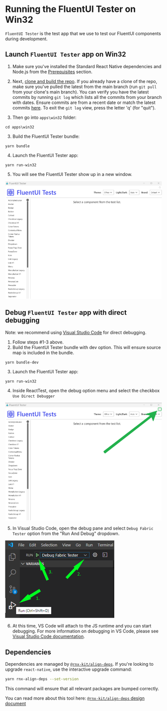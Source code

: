# Running the FluentUI Tester on Win32

`FluentUI Tester` is the test app that we use to test our FluentUI components during development.

## Launch `FluentUI Tester` app on Win32

1. Make sure you've installed the Standard React Native dependencies and Node.js from the [Prerequisites](https://github.com/microsoft/fluentui-react-native/tree/main?tab=readme-ov-file#prerequisites) section.

2. Next, [clone and build the repo](https://github.com/microsoft/fluentui-react-native/tree/main?tab=readme-ov-file#setup-your-development-environment). If you already have a clone of the repo, make sure you've pulled the latest from the main branch (run `git pull` from your clone's main branch). You can verify you have the latest commits by running `git log` which lists all the commits from your branch with dates. Ensure commits are from a recent date or match the latest commits [here](https://github.com/microsoft/fluentui-react-native/commits/main). To exit the `git log` view, press the letter 'q' (for "quit").

3. Then go into `apps\win32` folder:

```
cd apps\win32
```

3. Build the FluentUI Tester bundle:

```
yarn bundle
```

4. Launch the FluentUI Tester app:

```
yarn run-win32
```

5. You will see the FluentUI Tester show up in a new window.

![ReactTest image debug menu location](./../../assets/fluent_tester_win32.png)

## Debug `FluentUI Tester` app with direct debugging

Note: we recommend using [Visual Studio Code](https://code.visualstudio.com/download) for direct debugging.

1. Follow steps #1-3 above.
2. Build the FluentUI Tester bundle with dev option. This will ensure source map is included in the bundle.

```
yarn bundle-dev
```

3. Launch the FluentUI Tester app:

```
yarn run-win32
```

4. Inside ReactTest, open the debug option menu and select the checkbox `Use Direct Debugger`

![ReactTest image debug menu location](./../../assets/fluent_tester_win32_debug_menu.png)

5. In Visual Studio Code, open the debug pane and select `Debug Fabric Tester` option from the "Run And Debug" dropdown.

![ReactTest image debug menu location](./../../assets/fluent_tester_vscode_debug.png)

6. At this time, VS Code will attach to the JS runtime and you can start debugging. For more information on debugging in VS Code, please see [Visual Studio Code documentation](https://code.visualstudio.com/docs/editor/debugging).

## Dependencies

Dependencies are managed by
[`@rnx-kit/align-deps`](https://github.com/microsoft/rnx-kit/tree/main/packages/align-deps).
If you're looking to upgrade `react-native`, use the interactive upgrade command:

```sh
yarn rnx-align-deps --set-version
```

This command will ensure that all relevant packages are bumped correctly.

You can read more about this tool here:
[`@rnx-kit/align-deps` design document](https://github.com/microsoft/rnx-kit/blob/main/docsite/docs/architecture/dependency-management.md)
